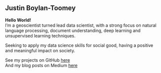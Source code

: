## Justin Boylan-Toomey

**Hello World!**  
I’m a geoscientist turned lead data scientist, with a strong focus on natural language processing, document understanding, deep learning and unsupervised learning techniques. 

Seeking to apply my data science skills for social good, having a positive and meaningful impact on society.  

See my projects on GitHub [here](https://github.com/justinbt1)  
And my blog posts on Medium [here](https://medium.com/@justinboylantoomey)  
